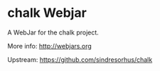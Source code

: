 chalk Webjar
===============

A WebJar for the chalk project.

More info: http://webjars.org

Upstream: https://github.com/sindresorhus/chalk
